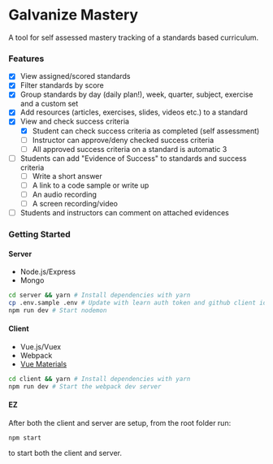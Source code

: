 # Galvanize Mastery

A tool for self assessed mastery tracking of a standards based curriculum.

### Features

* [x] View assigned/scored standards
* [x] Filter standards by score
* [x] Group standards by day (daily plan!), week, quarter, subject, exercise and a custom set
* [x] Add resources (articles, exercises, slides, videos etc.) to a standard
* [x] View and check success criteria
	* [x] Student can check success criteria as completed (self assessment)
	* [ ] Instructor can approve/deny checked success criteria
	* [ ] All approved success criteria on a standard is automatic 3
* [ ] Students can add "Evidence of Success" to standards and success criteria
	* [ ] Write a short answer
	* [ ] A link to a code sample or write up
	* [ ] An audio recording
	* [ ] A screen recording/video
* [ ] Students and instructors can comment on attached evidences

### Getting Started

#### Server

* Node.js/Express
* Mongo

```sh
cd server && yarn # Install dependencies with yarn
cp .env.sample .env # Update with learn auth token and github client id/secret
npm run dev # Start nodemon
```

#### Client

* Vue.js/Vuex
* Webpack
* [Vue Materials](http://johnleider.com/vue-materials-docs/)

```sh
cd client && yarn # Install dependencies with yarn
npm run dev # Start the webpack dev server
```

#### EZ

After both the client and server are setup, from the root folder run:

`npm start`

 to start both the client and server.
